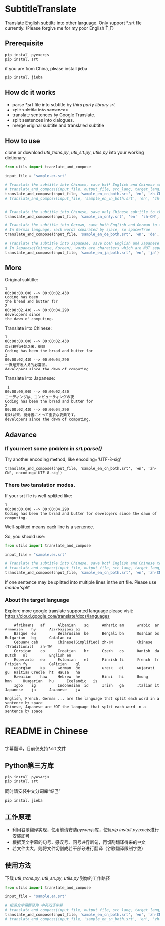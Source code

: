 # SubtitleTranslate
Translate English subtilte into other language.
Only support \*.srt file currently.
(Please forgive me for my poor English T_T)

## Prerequisite

    pip install pyexecjs
    pip install srt

if you are from China, please install jieba

    pip install jieba

## How do it works
* parse \*.srt file into subtitle by *third party library srt* 
* split subtitle into sentences.
* translate sentences by Google Translate.
* split sentences into dialogues.
* merge original subtitle and translated subtitle

## How to use
clone or download *util_trans.py*, *util_srt.py*, *utils.py* into your working dictionary.

```python
from utils import translate_and_compose

input_file = "sample.en.srt"

# Translate the subtitle into Chinese, save both English and Chinese to the output srt file
# translate_and_compose(input_file, output_file, src_lang, target_lang, encoding='UTF-8', mode='split', both=True, space=False)
translate_and_compose(input_file, 'sample_en_cn_both.srt', 'en', 'zh-CN')
# translate_and_compose(input_file, 'sample_en_cn_both.srt', 'en', 'zh-CN', encoding='UTF-8-sig')


# Translate the subtitle into Chinese, save only Chinese subtitle to the output srt file
translate_and_compose(input_file, 'sample_cn_only.srt', 'en', 'zh-CN', both=False)

# Translate the subtitle into German, save both English and German to the output srt file
# In German language, each words separated by space, so space=True
translate_and_compose(input_file, 'sample_en_de_both.srt', 'en', 'de', space=True)

# Translate the subtitle into Japanese, save both English and Japanese to the output srt file
# In Japanese(Chinese, Korean), words are characters which are NOT separated by space, so space=False (default)
translate_and_compose(input_file, 'sample_en_ja_both.srt', 'en', 'ja')
```

## More

Original subtitle:

    1
    00:00:00,000 --> 00:00:02,430
    Coding has been
    the bread and butter for
    2
    00:00:02,430 --> 00:00:04,290
    developers since
    the dawn of computing.

Translate into Chinese:

    1
    00:00:00,000 --> 00:00:02,430
    自计算机开始以来，编码
    Coding has been the bread and butter for 
    2
    00:00:02,430 --> 00:00:04,290
    一直是开发人员的必需品。
    developers since the dawn of computing. 
 
 Translate into Japanese:
 
     1
    00:00:00,000 --> 00:00:02,430
    コーディングは、コンピューティングの夜
    Coding has been the bread and butter for 
    2
    00:00:02,430 --> 00:00:04,290
    明け以来、開発者にとって重要な要素です。
    developers since the dawn of computing. 
 
 ## Adavance
 
 ### If you meet some problem in *srt.parse()*
 
 Try another encoding method, like encoding='UTF-8-sig'
 
    translate_and_compose(input_file, 'sample_en_cn_both.srt', 'en', 'zh-CN', encoding='UTF-8-sig')
 
 ### There two tanslation modes. 
 
 If your srt file is well-splitted like:
 
    1
    00:00:00,000 --> 00:00:04,290
    Coding has been the bread and butter for developers since the dawn of computing.

 Well-splitted means each line is a sentence.
 
 So, you should use:
 
 ```python
from utils import translate_and_compose

input_file = "sample.en.srt"

# Translate the subtitle into Chinese, save both English and Chinese to the output srt file
# translate_and_compose(input_file, output_file, src_lang, target_lang, encoding='UTF-8', mode='split', both=True, space=False)
translate_and_compose(input_file, 'sample_en_cn_both.srt', 'en', 'zh-CN', mode='naive')
```
If one sentence may be splitted into multiple lines in the srt file. Please use *mode='split'*

### About the target language

Explore more google translate supported language please visit: https://cloud.google.com/translate/docs/languages

        Afrikaans	af      Albanian	sq      Amharic	am      Arabic	ar      Armenian	hy      Azerbaijani	az
        Basque	eu          Belarusian	be      Bengali	bn      Bosnian	bs      Bulgarian	bg      Catalan	ca
        Cebuano	ceb         Chinese(Simplified)	zh-CN           Chinese (Traditional)	zh-TW
        Corsican	co      Croatian	hr      Czech	cs      Danish	da      Dutch	nl          English	en
        Esperanto	eo      Estonian	et      Finnish	fi      French	fr      Frisian	fy          Galician	gl
        Georgian	ka      German	de          Greek	el      Gujarati	gu  Haitian Creole	ht  Hausa	ha
        Hawaiian	haw     Hebrew	he          Hindi	hi      Hmong	hmn     Hungarian	hu      Icelandic	is
        Igbo	ig          Indonesian	id      Irish	ga      Italian	it      Japanese	ja      Javanese	jw
        ...
    English, French, German ... are the language that split each word in a sentence by space
    Chinese, Japanese are NOT the language that split each word in a sentence by space

# README in Chinese

## 
字幕翻译，目前仅支持\*.srt 文件

## Python第三方库

    pip install pyexecjs
    pip install srt

同时请安装中文分词库“结巴”

    pip install jieba
    
    
## 工作原理
* 利用谷歌翻译实现，使用前请安装*pyexecjs*库，使用*pip install pyexecjs*进行安装即可
* 根据英文字幕的句号、感叹号、问号进行断句，再切割翻译得来的中文
* 若文件太大，则将文件切割成若干部分进行翻译（谷歌翻译限制字数）


## 使用方法
下载 *util_trans.py*, *util_srt.py*, *utils.py* 到你的工作路径
```python
from utils import translate_and_compose

input_file = "sample.en.srt"

# 把英文字幕翻译为 中英双语字幕
# translate_and_compose(input_file, output_file, src_lang, target_lang, encoding='UTF-8', mode='split', both=True, space=False)
translate_and_compose(input_file, 'sample_en_cn_both.srt', 'en', 'zh-CN')
# translate_and_compose(input_file, 'sample_en_cn_both.srt', 'en', 'zh-CN', encoding='UTF-8-sig')
```


